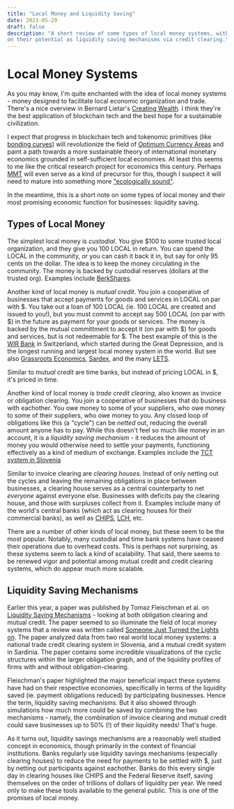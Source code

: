 ```yaml
---
title: "Local Money and Liquidity Saving"
date: 2021-05-29
draft: false
description: "A short review of some types of local money systems, with a focus
on their potential as liquidity saving mechanisms via credit clearing."
---
```


# Local Money Systems

As you may know, I'm quite enchanted with the idea of local money systems - money
designed to facilitate local economic organization and trade.
There's a nice overview in Bernard Lietar's [Creating Wealth]. 
I think they're the best application of blockchain tech and the best hope for 
a sustainable civilization. 

I expect that progress in blockchain tech
and tokenomic primitives (like [bonding curves]) will revolutionize the field of [Optimum Currency Areas] and paint a path towards a more
sustainable theory of international monetary economics grounded in self-sufficient local economies.
At least this seems to me like the critical research project for economics this
century. Perhaps [MMT] will even serve as a kind of precursor for this, though
I suspect it will need to mature into something more ["ecologically
sound"][MMT].

In the meantime, this is a short note on some types of local money
and their most promising economic function for businesses: liquidity saving.

## Types of Local Money

The simplest local money is *custodial*. You give $100 to some trusted local
organization, and they give you 100 LOCAL in return. You can spend the LOCAL in the
community, or you can cash it back it in, but say for only 95 cents on the
dollar. The idea is to keep the money circulating in the community. The money is
backed by custodial reserves (dollars at the trusted org). Examples include
[BerkShares].

Another kind of local money is *mutual credit*. You join a cooperative of
businesses that accept payments for goods and services in LOCAL on par with $.
You take out a loan of 100 LOCAL (ie. 100 LOCAL are created and issued to you!), 
but you must commit to accept say 500 LOCAL (on par with $)
in the future as payment for your goods or services. The money is backed by the mutual committment 
to accept it (on par with $) for goods and services, but is not redeemable for $. The best example of this is
the [WIR Bank] in Switzerland, which started during the Great Depression, and
is the longest running and largest local money system in the world. But see also
[Grassroots Economics], [Sardex], and the many [LETS]. 

Similar to *mutual credit* are time banks, but instead of pricing LOCAL in $,
it's priced in time. 

Another kind of local money is *trade credit clearing*, also known as invoice or obligation clearing. 
You join a cooperative of businesses that do business with eachother. You owe money to some of your
suppliers, who owe money to some of their suppliers, who owe money to you.
Any closed loop of obligations like this (a "cycle") can be *netted* out, reducing the
overall amount anyone has to pay. While this doesn't feel so much like money in
an account, it is a *liquidity saving mechanism* - it reduces the amount of money you would otherwise 
need to settle your payments, functioning effectively as a kind of medium of exchange. 
Examples include the [TCT system in Slovenia][Liquidity Saving Mechanisms]

Similar to invoice clearing are *clearing houses*. Instead of only netting out the
cycles and leaving the remaining obligations in place between businesses, 
a clearing house serves as a central counterparty to net *everyone* against everyone
else. Businesses with deficits pay the clearing house, and those with surpluses
collect from it. Examples include many of the world's central banks (which act
as clearing houses for their commercial banks), as well as [CHIPS], [LCH], etc.

There are a number of other kinds of local money, but these seem to be the most popular.
Notably, many custodial and time bank systems have ceased their operations due
to overhead costs. This is perhaps not surprising, as these systems seem to lack
a kind of scalability. That said, there seems to be renewed vigor and potential 
among mutual credit and credit clearing systems, which do appear much more
scalable.

## Liquidity Saving Mechanisms

Earlier this year, a paper was published by Tomaz Fleischman et al. on 
[Liquidity Saving Mechanisms] - looking at both obligation clearing and mutual credit. 
The paper seemed to so illuminate the field of local money systems
that a review was written called [Someone Just Turned the
Lights on]. The paper analyzed data from two real world local money systems:
a national trade credit clearing system in Slovenia, and a mutual credit system
in Sardinia. The paper contains some incredible visualizations of the cyclic structures within the 
larger obligation graph, and of the liquidity profiles of firms with and without
obligation-clearing.

Fleischman's paper highlighted the major beneficial impact these systems have had
on their respective economies, specifically in terms of the liquidity
saved (ie. payment obligations reduced) by participating businesses. Hence the term, liquidity
saving mechanisms. But it also showed through simulations how much more could be
saved by combining the two mechanisms - namely, the combination of invoice clearing
and mutual credit could save businesses up to 50% (!) of their liquidity needs!
That's huge.

As it turns out, liquidity savings mechanisms are a reasonably well studied
concept in economics, though primarily in the context of financial institutions. Banks regularly
use liquidity savings mechanisms (especially clearing houses) to reduce the need
for payments to be settled with $, just by netting out participants
against eachother. Banks do this every single day in clearing houses like CHIPS
and the Federal Reserve itself, saving themselves on the order of trillions of
dollars of liquidity per year. We need only to make these tools available to
the general public. This is one of the promises of local money.

[Creating Wealth]: https://newsociety.com/products/9780865716674
[Optimum Currency Areas]: https://en.wikipedia.org/wiki/Optimum_currency_area
[bonding curves]: https://medium.com/@simondlr/tokens-2-0-curved-token-bonding-in-curation-markets-1764a2e0bee5
[MMT]:/posts/mmt
[BerkShares]: https://www.berkshares.org/
[WIR Bank]: https://en.wikipedia.org/wiki/WIR_Bank
[Sardex]: https://monneta.org/en/sardex/
[LETS]: https://en.wikipedia.org/wiki/Local_exchange_trading_system
[Grassroots Economics]: https://www.grassrootseconomics.org/
[Liquidity Saving Mechanisms]: https://www.mdpi.com/1911-8074/13/12/295
[CHIPS]: https://www.theclearinghouse.org/payment-systems/chips
[LCH]: https://www.lch.com/
[Someone Just Turned the Lights On]: https://www.mutualcredit.services/blog/someone-just-turned-the-lights-on
